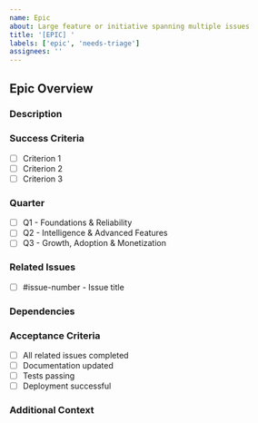 ```yaml
---
name: Epic
about: Large feature or initiative spanning multiple issues
title: '[EPIC] '
labels: ['epic', 'needs-triage']
assignees: ''
---
```


## Epic Overview

### Description
<!-- Describe the high-level goal of this epic -->

### Success Criteria
<!-- Define what success looks like for this epic -->
- [ ] Criterion 1
- [ ] Criterion 2
- [ ] Criterion 3

### Quarter
<!-- Q1, Q2, or Q3 roadmap -->
- [ ] Q1 - Foundations & Reliability
- [ ] Q2 - Intelligence & Advanced Features
- [ ] Q3 - Growth, Adoption & Monetization

### Related Issues
<!-- List all issues that are part of this epic -->
- [ ] #issue-number - Issue title

### Dependencies
<!-- Any external dependencies or blockers -->

### Acceptance Criteria
- [ ] All related issues completed
- [ ] Documentation updated
- [ ] Tests passing
- [ ] Deployment successful

### Additional Context
<!-- Any additional context, mockups, or references -->